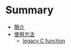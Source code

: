 # Summary

* [簡介](README.md)
* [使用方法](chapter1.md)
  * [legacy C function](chapter1/legacy-c-function.md)

